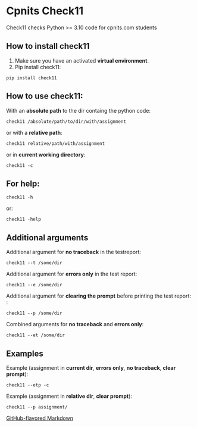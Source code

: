 # Cpnits Check11

Check11 checks Python >= 3.10 code for cpnits.com students

## How to install check11
1. Make sure you have an activated **virtual environment**.
2. Pip install check11:
```
pip install check11
```

## How to use check11: 
With an **absolute path** to the dir containg the python code:
```
check11 /absolute/path/to/dir/with/assignment
```
or with a **relative path**: 
```
check11 relative/path/with/assignment
```

or in **current working directory**: 
```
check11 -c 
```

## For **help**: 
```
check11 -h 
```
or:
```
check11 -help 
```

## Additional arguments
Additional argument for **no traceback** in the testreport:  
```
check11 --t /some/dir 
```

Additional argument for **errors only** in the test report:  
```
check11 --e /some/dir 
```

Additional argument for **clearing the prompt** before printing the test report:  :
```
check11 --p /some/dir 
```

Combined arguments for **no traceback** and **errors only**: 
```
check11 --et /some/dir 
```

## Examples
Example (assignment in **current dir**, **errors only**, **no traceback**, **clear prompt**): 
```
check11 --etp -c
```

Example (assignment in **relative dir**, **clear prompt**): 
```
check11 --p assignment/
```

[GitHub-flavored Markdown](https://guides.github.com/features/mastering-markdown/)